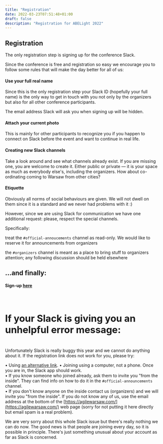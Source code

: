 ```yaml
---
title: "Registration"
date: 2022-03-23T07:51:48+01:00
draft: false
description: "Registration for ABELight 2022"
---
```


## Registration

The only registration step is signing up for the conference Slack.

Since the conference is free and registration so easy we encourage you to follow some rules that will make the day better for all of us:

#### Use your full real name 

Since this is the only registration step your Slack ID (hopefully your full name) is the only way to get in touch with you not only by the organizers but also for all other conference participants.

The email address Slack will ask you when signing up will be hidden.

#### Attach your current photo

This is mainly for other participants to recognize you if you happen to connect on Slack before the event and want to continue in real life.

#### Creating new Slack channels

Take a look around and see what channels already exist. If you are missing one, you are welcome to create it. Either public or private — it is your space as much as everybody else's, including the organizers. How about co-ordinating coming to Warsaw from other cities?

#### Etiquette

Obviously all norms of social behaviours are given. We will not dwell on them since it is a standard and we never had problems with it :)

However, since we are using Slack for communication we have one additional request: please, respect the special channels.

Specifically:

   treat the `#official-annoucements` channel as read-only. We would like to reserve it for announcements from organizers

   the `#organizers` channel is meant as a place to bring stuff to organizers attention; any following discussion should be held elsewhere



## …and finally:

#### Sign-up <a id="in-your-face" href="https://join.slack.com/t/abelight2022/shared_invite/zt-19xgnpf0w-8aTHowWff~3R_sSmotadNw">here</a>


<h4 style="font-size: 2.2em;"><br>If your Slack is giving you an unhelpful error message:</h4>

Unfortunately Slack is really buggy this year and we cannot do anything about it. If the registration link does not work for you, please try:  

  • Using <a id="in-your-face" href="https://join.slack.com/t/newworkspace-cq73322/shared_invite/zt-15w7np6no-6GJlDiWFBajiJF4Ka0hjmg">an alternative link</a>.
  • Joining using a computer, not a phone. Once you are in, the Slack app should work.  
  • If you know someone who joined already, ask them to invite you "from the inside". They can find info on how to do it in the `#official-announcements` channel.  
  • If you don't know anyone on the inside contact us (organizers) and we will invite you "from the inside". If you do not know any of us, use the email address at the bottom of the [https://agilewarsaw.com/](https://agilewarsaw.com/) web page (sorry for not putting it here directly but email spam is a real problem). 

We are very sorry about this whole Slack issue but there's really nothing we can do now. The good news is that people are joining every day, so it is possible in principle. There's just something unusual about your account as far as Slack is concerned.
